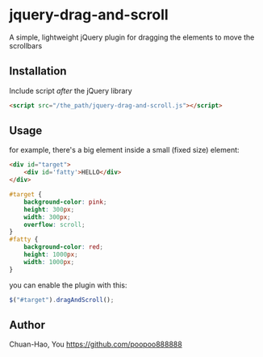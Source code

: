 # jquery-drag-and-scroll

A simple, lightweight jQuery plugin for dragging the elements to move the scrollbars

## Installation

Include script *after* the jQuery library 

```html
<script src="/the_path/jquery-drag-and-scroll.js"></script>
```


## Usage

for example, there's a big element inside a small (fixed size) element:

```html
<div id="target">
    <div id='fatty'>HELLO</div>
</div>
```

```css
#target {
    background-color: pink;
    height: 300px;
    width: 300px;
    overflow: scroll;
}
#fatty {
    background-color: red;
    height: 1000px;
    width: 1000px;
}
```

you can enable the plugin with this:

```javascript
$("#target").dragAndScroll();
```
## Author

Chuan-Hao, You
https://github.com/poopoo888888
